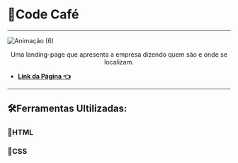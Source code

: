 
# 📌Code Café
---

![Animação (6)](https://user-images.githubusercontent.com/98127419/174224765-bc6f7217-29ff-4540-8e48-caee1799383c.gif)
<p align="center">Uma landing-page que apresenta a empresa dizendo quem são e onde se localizam.

- [**Link da Página 👈**](https://ataidedev.github.io/landing-page-code-cafe/)
  
---
## 🛠Ferramentas Ultilizadas:
                                                 
### 📍HTML <br>
### 📍CSS

